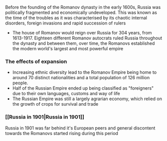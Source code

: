 Before the founding of the Romanov dynasty in the early 1600s, Russia was politically fragmented and economically undeveloped. This was known as the time of the troubles as it was characterised by its chaotic internal disorders, foreign invasions and rapid succession of rulers

- The house of Romanov would reign over Russia for 304 years, from 1613-1917. Eighteen different Romanov autocrats ruled Russia throughout the dynasty and between them, over time, the Romanovs established the modern world's largest and most powerful empire
### The effects of expansion

- Increasing ethnic diversity lead to the Romanov Empire being home to around 70 distinct nationalities and a total population of 126 million people. 
- Half of the Russian Empire ended up being classified as "foreigners" due to their own languages, customs and way of life
- The Russian Empire was still a largely agrarian economy, which relied on the growth of crops for survival and trade

### [[Russia in 1901|Russia in 1901]]

Russia in 1901 was far behind it's European peers and general discontent towards the Romanovs started rising during this period
